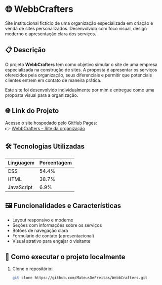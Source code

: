 # 🌐 WebbCrafters

Site institucional fictício de uma organização especializada em criação e venda de sites personalizados. Desenvolvido com foco visual, design moderno e apresentação clara dos serviços.

## 📋 Descrição

O projeto **WebbCrafters** tem como objetivo simular o site de uma empresa especializada na construção de sites. A proposta é apresentar os serviços oferecidos pela organização, seus diferenciais e permitir que potenciais clientes entrem em contato de maneira prática.

Este site foi desenvolvido individualmente por mim e entregue como uma proposta visual para a organização.

## 🌐 Link do Projeto

Acesse o site hospedado pelo GitHub Pages:  
👉 [WebbCrafters – Site da organização](https://mateusdefreitas.github.io/WebbCrafters/)

## 🛠️ Tecnologias Utilizadas

| Linguagem     | Porcentagem |
|---------------|-------------|
| CSS           | 54.4%       |
| HTML          | 38.7%       |
| JavaScript    | 6.9%        |

## 🖼️ Funcionalidades e Características

- Layout responsivo e moderno
- Seções com informações sobre os serviços
- Botões de navegação clara
- Formulário de contato (apresentacional)
- Visual atrativo para engajar o visitante

## 🚀 Como executar o projeto localmente

1. Clone o repositório:
   ```bash
   git clone https://github.com/MateusDeFreitas/WebbCrafters.git
